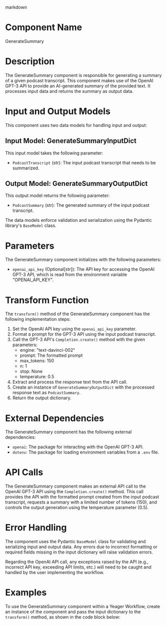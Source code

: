 markdown
# Component Name

GenerateSummary

# Description

The GenerateSummary component is responsible for generating a summary of a given podcast transcript. This component makes use of the OpenAI GPT-3 API to provide an AI-generated summary of the provided text. It processes input data and returns the summary as output data.

# Input and Output Models

This component uses two data models for handling input and output:

## Input Model: GenerateSummaryInputDict

This input model takes the following parameter:

- `PodcastTranscript` (str): The input podcast transcript that needs to be summarized.

## Output Model: GenerateSummaryOutputDict

This output model returns the following parameter:

- `PodcastSummary` (str): The generated summary of the input podcast transcript.

The data models enforce validation and serialization using the Pydantic library's `BaseModel` class.

# Parameters

The GenerateSummary component initializes with the following parameters:

- `openai_api_key` (Optional[str]): The API key for accessing the OpenAI GPT-3 API, which is read from the environment variable "OPENAI_API_KEY".

# Transform Function

The `transform()` method of the GenerateSummary component has the following implementation steps:

1. Set the OpenAI API key using the `openai_api_key` parameter.
2. Format a prompt for the GPT-3 API using the input podcast transcript.
3. Call the GPT-3 API's `Completion.create()` method with the given parameters:
    - engine: "text-davinci-002"
    - prompt: The formatted prompt
    - max_tokens: 150
    - n: 1
    - stop: None
    - temperature: 0.5
4. Extract and process the response text from the API call.
5. Create an instance of `GenerateSummaryOutputDict` with the processed response text as `PodcastSummary`.
6. Return the output dictionary.

# External Dependencies

The GenerateSummary component has the following external dependencies:

- `openai`: The package for interacting with the OpenAI GPT-3 API.
- `dotenv`: The package for loading environment variables from a `.env` file.

# API Calls

The GenerateSummary component makes an external API call to the OpenAI GPT-3 API using the `Completion.create()` method. This call provides the API with the formatted prompt created from the input podcast transcript, requests a summary with a limited number of tokens (150), and controls the output generation using the temperature parameter (0.5).

# Error Handling

The component uses the Pydantic `BaseModel` class for validating and serializing input and output data. Any errors due to incorrect formatting or required fields missing in the input dictionary will raise validation errors.

Regarding the OpenAI API call, any exceptions raised by the API (e.g., incorrect API key, exceeding API limits, etc.) will need to be caught and handled by the user implementing the workflow.

# Examples

To use the GenerateSummary component within a Yeager Workflow, create an instance of the component and pass the input dictionary to the `transform()` method, as shown in the code block below:

